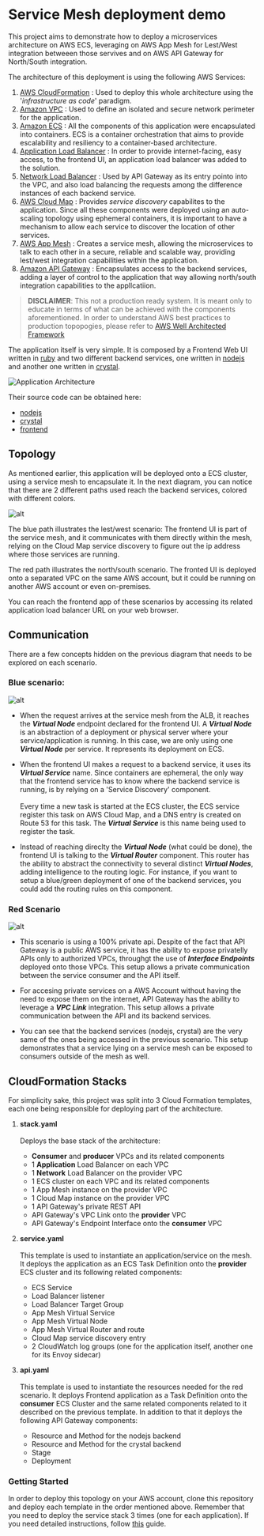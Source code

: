 # Service Mesh deployment demo

This project aims to demonstrate how to deploy a microservices architecture on AWS ECS, leveraging on AWS App Mesh for Lest/West integration betweeen those servives and on AWS API Gateway for North/South integration. 

The architecture of this deployment is using the following AWS Services:

1. [AWS CloudFormation](https://docs.aws.amazon.com/AWSCloudFormation/latest/UserGuide/GettingStarted.html) : Used to deploy this whole architecture using the '*infrastructure as code*' paradigm.
1. [Amazon VPC](https://docs.aws.amazon.com/vpc/latest/userguide/vpc-getting-started.html) : Used to define an isolated and secure network perimeter for the application. 
1. [Amazon ECS](https://docs.aws.amazon.com/AmazonECS/latest/developerguide/getting-started-ecs-ec2.html) : All the components of this application were encapsulated into containers. ECS is a container orchestration that aims to provide escalability and resiliency to a container-based architecture. 
1. [Application Load Balancer](https://docs.aws.amazon.com/elasticloadbalancing/latest/application/application-load-balancer-getting-started.html) : In order to provide internet-facing, easy access, to the frontend UI, an application load balancer was added to the solution.
1. [Network Load Balancer](https://docs.aws.amazon.com/elasticloadbalancing/latest/network/network-load-balancer-getting-started.html) : Used by API Gateway as its entry pointo into the VPC, and also load balancing the requests among the difference instances of each backend service. 
1. [AWS Cloud Map](https://docs.aws.amazon.com/cloud-map/latest/dg/setting-up-cloud-map.html) : Provides *service discovery* capabilites to the application. Since all these components were deployed using an auto-scaling topology using ephemeral containers, it is important to have a mechanism to allow each service to discover the location of other services. 
1. [AWS App Mesh](https://docs.aws.amazon.com/app-mesh/latest/userguide/appmesh-getting-started.html) : Creates a service mesh, allowing the microservices to talk to each other in a secure, reliable and scalable way, providing lest/west integration capabilities within the application.
1. [Amazon API Gateway](https://docs.aws.amazon.com/apigateway/latest/developerguide/getting-started.html) : Encapsulates access to the backend services, adding a layer of control to the application that way allowing north/south integration capabilities to the appllcatiion.

> **DISCLAIMER**: This not a production ready system. It is meant only to educate in terms of what can be achieved with the components aforementioned. In order to understand AWS best practices to production topopogies, please refer to [AWS Well Architected Framework](https://aws.amazon.com/architecture/well-architected/)

The application itself is very simple. It is composed by a Frontend Web UI written in [ruby](https://www.ruby-lang.org/en/) and two different backend services, one written in [nodejs](https://nodejs.org/en/) and another one written in [crystal](https://crystal-lang.org). 

![Application Architecture](./static/application-architecture.png) 

Their source code can be obtained here: 
- [nodejs](https://github.com/brentley/ecsdemo-nodejs)
- [crystal](https://github.com/brentley/ecsdemo-crystal)
- [frontend](https://github.com/brentley/ecsdemo-frontend)


## Topology

As mentioned earlier, this application will be deployed onto a ECS cluster, using a service mesh to encapsulate it. In the next diagram, you can notice that there are 2 different paths used reach the backend services, colored with different colors.

![alt](./static/architecture.png)

The blue path illustrates the lest/west scenario: The frontend UI is part of the service mesh, and it communicates with them directly within the mesh, relying on the Cloud Map service discovery to figure out the ip address where those services are running. 

The red path illustrates the north/south scenario. The fronted UI is deployed onto a separated VPC on the same AWS account, but it could be running on another AWS account or even on-premises. 

You can reach the frontend app of these scenarios by accessing its related application load balancer URL on your web browser.

## Communication

There are a few concepts hidden on the previous diagram that needs to be explored on each scenario.


### Blue scenario:

![alt](./static/dataflow-mesh.png)

- When the request arrives at the service mesh from the ALB, it reaches the ***Virtual Node*** endpoint declared for the frontend UI. A ***Virtual Node*** is an abstraction of a deployment or physical server where your service/application is running. In this case, we are only using one ***Virtual Node*** per service. It represents its deployment on ECS.  

- When the frontend UI makes a request to a backend service, it uses its ***Virtual Service*** name. Since containers are ephemeral, the only way that the frontend service has to know where the backend service is running, is by relying on a 'Service Discovery' component.    
&nbsp;  
Every time a new task is started at the ECS cluster, the ECS service register this task on AWS Cloud Map, and a DNS entry is created on Route 53 for this task. The ***Virtual Service*** is this name being used to register the task.

- Instead of reaching direclty the ***Virtual Node*** (what could be done), the frontend UI is talking to the ***Virtual Router*** component. This router has the ability to abstract the connectivity to several distinct ***Virtual Nodes***, adding intelligence to the routing logic. For instance, if you want to setup a blue/green deployment of one of the backend services, you could add the routing rules on this component.  

### Red Scenario

![alt](./static/dataflow-apigw.png) 

- This scenario is using a 100% private api. Despite of the fact that API Gateway is a public AWS service, it has the ability to expose privatelly APIs only to authorized 
 VPCs, throughgt the use of ***Interface Endpoints*** deployed onto those VPCs. This setup allows a private communication between the service consumer and the API itself. 

- For accesing private services on a AWS Account without having the need to expose them on the internet, API Gateway has the ability to leverage a ***VPC Link*** integration. This setup allows a private communication between the API and its backend services. 

- You can see that the backend services (nodejs, crystal) are the very same of the ones being accessed in the previous scenario. This setup demonstrates that a service lying on a service mesh can be exposed to consumers outside of the mesh as well.


## CloudFormation Stacks

For simplicity sake, this project was split into 3 Cloud Formation templates, each one being responsible for deploying part of the architecture.

1. **stack.yaml**  
&nbsp;  
Deploys the base stack of the architecture:  
	-	**Consumer** and **producer** VPCs and its related components
	-	1 **Application** Load Balancer on each VPC
	- 1 **Network** Load Balancer on the provider VPC
	-	1 ECS cluster on each VPC and its related components
	-	1 App Mesh instance on the provider VPC
	- 1 Cloud Map instance on the provider VPC
	- 1 API Gateway's private REST API 
	- API Gateway's VPC Link onto the **provider** VPC
	- API Gateway's Endpoint Interface onto the **consumer** VPC
2. **service.yaml**  
&nbsp;  
This template is used to instantiate an application/service on the mesh. It deploys the application as an ECS Task Definition onto the **provider** ECS cluster and its following related components:
	-	ECS Service
	-	Load Balancer listener 
	-	Load Balancer Target Group
	-	App Mesh Virtual Service
	-	App Mesh Virtual Node
	-	App Mesh Virtual Router and route
	-	Cloud Map service discovery entry
	-	2 CloudWatch log groups (one for the application itself, another one for its Envoy sidecar)

3.	**api.yaml**  
&nbsp;  
This template is used to instantiate the resources needed for the red scenario. It deploys Frontend application as a Task Definition onto the **consumer** ECS Cluster and the same related components related to it described on the previous template. In addition to that it deploys the following API Gateway components:
	-	Resource and Method for the nodejs backend
	-	Resource and Method for the crystal backend
	-	Stage
	- Deployment

### Getting Started

In order to deploy this topology on your AWS account, clone this repository and deploy each template in the order mentioned above. Remember that you need to deploy the service stack 3 times (one for each application). If you need detailed instructions, follow [this](./) guide.